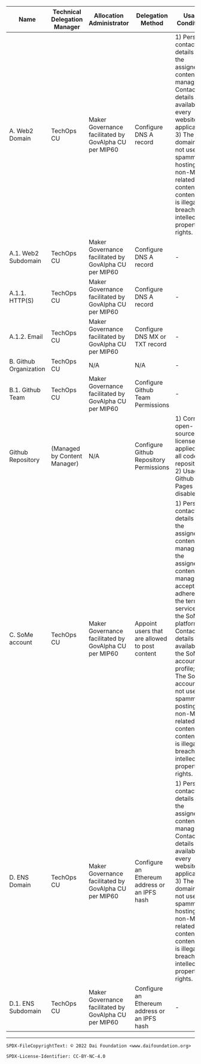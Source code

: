 Name|Technical Delegation Manager|Allocation Administrator|Delegation Method|Usage Conditions|Allocation Policy
-|-|-|-|-|-
A. Web2 Domain|TechOps CU|Maker Governance facilitated by GovAlpha CU per MIP60|Configure DNS A record|1) Personal contact details of the assigned content manager; 2) Contact details available on every website or application; 3) The domain is not used for spamming, hosting non-Maker related content, or content that is illegal or breaches intellectual property rights.|1) Every official core unit can request their own subdomain in the form of [CU Acronym].makerdao.com to host their website if they want it.; 2) Additional subdomains can be requested if they are included in the core unit MIP that was ratified by the community.|
A.1. Web2 Subdomain|TechOps CU|Maker Governance facilitated by GovAlpha CU per MIP60|Configure DNS A record|-|-|
A.1.1. HTTP(S)|TechOps CU|Maker Governance facilitated by GovAlpha CU per MIP60|Configure DNS A record|-|-|
A.1.2. Email|TechOps CU|Maker Governance facilitated by GovAlpha CU per MIP60|Configure DNS MX or TXT record|-|-|
B. Github Organization|TechOps CU|N/A|N/A|-|-|
B.1. Github Team|TechOps CU|Maker Governance facilitated by GovAlpha CU per MIP60|Configure Github Team Permissions|-|-|
Github Repository|(Managed by Content Manager)|N/A|Configure Github Repository Permissions|1) Correct open-source license is applied to all code repositories; 2) Usage of Github Pages is disabled|-|
C. SoMe account|TechOps CU|Maker Governance facilitated by GovAlpha CU per MIP60|Appoint users that are allowed to post content |1) Personal contact details of the assigned content manager & the assigned content manager accepts to adhere to the terms of service of the SoMe platform; 2) Contact details available on the SoMe account profile; 3) The SoMe account is not used for spamming, posting non-Maker related content, or content that is illegal or breaches intellectual property rights.|1) Every official core unit can request their own subdomain in the form of [CU Acronym].makerdao.com to host their website if they want it.; 2) Additional subdomains can be requested if they are included in the core unit MIP that was ratified by the community.|
D. ENS Domain|TechOps CU|Maker Governance facilitated by GovAlpha CU per MIP60|Configure an Ethereum address or an IPFS hash|1) Personal contact details of the assigned content manager; 2) Contact details available on every website or application; 3) The domain is not used for spamming, hosting non-Maker related content, or content that is illegal or breaches intellectual property rights.|1) Every official core unit can request their own subdomain in the form of [CU Acronym].makerdao.com to host their website if they want it.; 2) Additional subdomains can be requested if they are included in the core unit MIP that was ratified by the community.|
D.1. ENS Subdomain|TechOps CU|Maker Governance facilitated by GovAlpha CU per MIP60|Configure an Ethereum address or an IPFS hash|-|-|

---


```
SPDX-FileCopyrightText: © 2022 Dai Foundation <www.daifoundation.org>

SPDX-License-Identifier: CC-BY-NC-4.0
```
